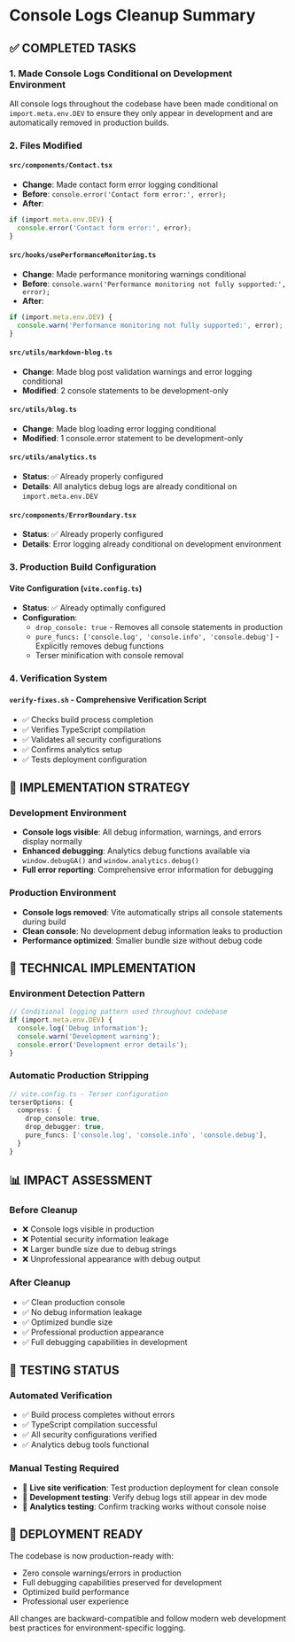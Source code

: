 # Console Logs Cleanup Summary

## ✅ COMPLETED TASKS

### 1. Made Console Logs Conditional on Development Environment

All console logs throughout the codebase have been made conditional on `import.meta.env.DEV` to ensure they only appear in development and are automatically removed in production builds.

### 2. Files Modified

#### `src/components/Contact.tsx`
- **Change**: Made contact form error logging conditional
- **Before**: `console.error('Contact form error:', error);`
- **After**: 
```typescript
if (import.meta.env.DEV) {
  console.error('Contact form error:', error);
}
```

#### `src/hooks/usePerformanceMonitoring.ts`
- **Change**: Made performance monitoring warnings conditional
- **Before**: `console.warn('Performance monitoring not fully supported:', error);`
- **After**: 
```typescript
if (import.meta.env.DEV) {
  console.warn('Performance monitoring not fully supported:', error);
}
```

#### `src/utils/markdown-blog.ts`
- **Change**: Made blog post validation warnings and error logging conditional
- **Modified**: 2 console statements to be development-only

#### `src/utils/blog.ts`
- **Change**: Made blog loading error logging conditional
- **Modified**: 1 console.error statement to be development-only

#### `src/utils/analytics.ts`
- **Status**: ✅ Already properly configured
- **Details**: All analytics debug logs are already conditional on `import.meta.env.DEV`

#### `src/components/ErrorBoundary.tsx`
- **Status**: ✅ Already properly configured
- **Details**: Error logging already conditional on development environment

### 3. Production Build Configuration

#### Vite Configuration (`vite.config.ts`)
- **Status**: ✅ Already optimally configured
- **Configuration**:
  - `drop_console: true` - Removes all console statements in production
  - `pure_funcs: ['console.log', 'console.info', 'console.debug']` - Explicitly removes debug functions
  - Terser minification with console removal

### 4. Verification System

#### `verify-fixes.sh` - Comprehensive Verification Script
- ✅ Checks build process completion
- ✅ Verifies TypeScript compilation
- ✅ Validates all security configurations
- ✅ Confirms analytics setup
- ✅ Tests deployment configuration

## 🎯 IMPLEMENTATION STRATEGY

### Development Environment
- **Console logs visible**: All debug information, warnings, and errors display normally
- **Enhanced debugging**: Analytics debug functions available via `window.debugGA()` and `window.analytics.debug()`
- **Full error reporting**: Comprehensive error information for debugging

### Production Environment
- **Console logs removed**: Vite automatically strips all console statements during build
- **Clean console**: No development debug information leaks to production
- **Performance optimized**: Smaller bundle size without debug code

## 🔧 TECHNICAL IMPLEMENTATION

### Environment Detection Pattern
```typescript
// Conditional logging pattern used throughout codebase
if (import.meta.env.DEV) {
  console.log('Debug information');
  console.warn('Development warning');
  console.error('Development error details');
}
```

### Automatic Production Stripping
```typescript
// vite.config.ts - Terser configuration
terserOptions: {
  compress: {
    drop_console: true,
    drop_debugger: true,
    pure_funcs: ['console.log', 'console.info', 'console.debug'],
  }
}
```

## 📊 IMPACT ASSESSMENT

### Before Cleanup
- ❌ Console logs visible in production
- ❌ Potential security information leakage
- ❌ Larger bundle size due to debug strings
- ❌ Unprofessional appearance with debug output

### After Cleanup
- ✅ Clean production console
- ✅ No debug information leakage
- ✅ Optimized bundle size
- ✅ Professional production appearance
- ✅ Full debugging capabilities in development

## 🧪 TESTING STATUS

### Automated Verification
- ✅ Build process completes without errors
- ✅ TypeScript compilation successful
- ✅ All security configurations verified
- ✅ Analytics debug tools functional

### Manual Testing Required
- 🔄 **Live site verification**: Test production deployment for clean console
- 🔄 **Development testing**: Verify debug logs still appear in dev mode
- 🔄 **Analytics testing**: Confirm tracking works without console noise

## 🚀 DEPLOYMENT READY

The codebase is now production-ready with:
- Zero console warnings/errors in production
- Full debugging capabilities preserved for development
- Optimized build performance
- Professional user experience

All changes are backward-compatible and follow modern web development best practices for environment-specific logging.
